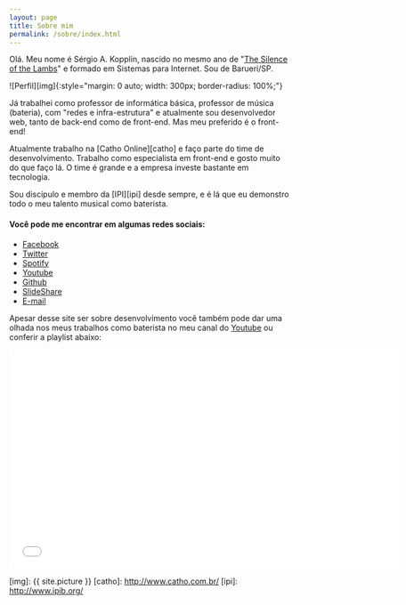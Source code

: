 ```yaml
---
layout: page
title: Sobre mim
permalink: /sobre/index.html
---
```

Olá. Meu nome é Sérgio A. Kopplin, nascido no mesmo ano de "[The Silence of the Lambs][imdb]" e formado em Sistemas para Internet. Sou de Barueri/SP.

![Perfil][img]{:style="margin: 0 auto; width: 300px; border-radius: 100%;"}

Já trabalhei como professor de informática básica, professor de música (bateria), com "redes e infra-estrutura" e atualmente sou desenvolvedor web, tanto de back-end como de front-end. Mas meu preferido é o front-end!

Atualmente trabalho na [Catho Online][catho] e faço parte do time de desenvolvimento. Trabalho como especialista em front-end e gosto muito do que faço lá. O time é grande e a empresa investe bastante em tecnologia.

Sou discípulo e membro da [IPI][ipi] desde sempre, e é lá que eu demonstro todo o meu talento musical como baterista.

#### Você pode me encontrar em algumas redes sociais:

- [Facebook][f]
- [Twitter][t]
- [Spotify][s]
- [Youtube][y]
- [Github][g]
- [SlideShare][ss]
- [E-mail][e]

Apesar desse site ser sobre desenvolvimento você também pode dar uma olhada nos meus trabalhos como baterista no meu canal do [Youtube][y] ou conferir a playlist abaixo:

<iframe width="700" height="394" src="//www.youtube.com/embed/videoseries?list=PLEOSK5h2UUqVC3U2_NygtskxAaLW0DfUK" frameborder="0" allowfullscreen></iframe>

[f]: http://facebook.com/sergiokopplin
[t]: http://twitter.com/koppl1n
[s]: http://open.spotify.com/user/1259926422
[y]: http://youtube.com/sergiokopplin
[g]: http://github.com/sergiokopplin
[ss]: http://pt.slideshare.net/sergiokopplin
[e]: mailto:sergiokopplin@gmail.com
[imdb]: http://www.imdb.com/title/tt0102926/
[img]: {{ site.picture }}
[catho]: http://www.catho.com.br/
[ipi]: http://www.ipib.org/
